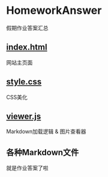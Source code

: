 # HomeworkAnswer
假期作业答案汇总
## [index.html](https://github.com/iamyuuk/HomeworkAnswer/blob/main/index.html)  
网站主页面
## [style.css](https://github.com/iamyuuk/HomeworkAnswer/blob/main/style.css)
CSS美化
## [viewer.js](https://github.com/iamyuuk/HomeworkAnswer/blob/main/viewer.js)
Markdown加载逻辑 & 图片查看器
## 各种Markdown文件
就是作业答案了啦
